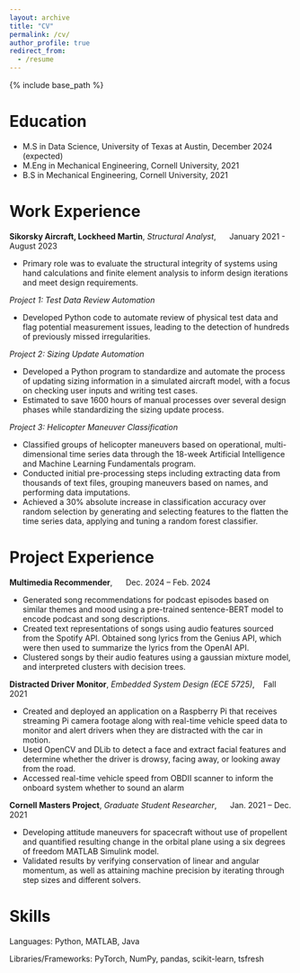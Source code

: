 ```yaml
---
layout: archive
title: "CV"
permalink: /cv/
author_profile: true
redirect_from:
  - /resume
---
```


{% include base_path %}

Education
======
* M.S in Data Science, University of Texas at Austin, December 2024 (expected)
* M.Eng in Mechanical Engineering, Cornell University, 2021
* B.S in Mechanical Engineering, Cornell University, 2021

Work Experience
======
**Sikorsky Aircraft, Lockheed Martin**, *Structural Analyst*,   &nbsp;&nbsp;&nbsp;&nbsp;   January 2021 - August 2023
* Primary role was to evaluate the structural integrity of systems using hand calculations and finite element analysis to inform design iterations and meet design requirements. 

*Project 1: Test Data Review Automation*
* Developed Python code to automate review of physical test data and flag potential measurement issues, leading to the detection of hundreds of previously missed irregularities. 

*Project 2: Sizing Update Automation*
* Developed a Python program to standardize and automate the process of updating sizing information in a simulated aircraft model, with a focus on checking user inputs and writing test cases.
* Estimated to save 1600 hours of manual processes over several design phases while standardizing the sizing update process. 

*Project 3: Helicopter Maneuver Classification*
* Classified groups of helicopter maneuvers based on operational, multi-dimensional time series data through the 18-week Artificial Intelligence and Machine Learning Fundamentals program. 
* Conducted initial pre-processing steps including extracting data from thousands of text files, grouping maneuvers based on names, and performing data imputations. 
* Achieved a 30% absolute increase in classification accuracy over random selection by generating and selecting features to the flatten the time series data, applying and tuning a random forest classifier. 

Project Experience
======
**Multimedia Recommender**,   &nbsp;&nbsp;&nbsp;&nbsp;    Dec. 2024 – Feb. 2024
* Generated song recommendations for podcast episodes based on similar themes and mood using a pre-trained sentence-BERT model to encode podcast and song descriptions.
* Created text representations of songs using audio features sourced from the Spotify API. Obtained song lyrics from the Genius API, which were then used to summarize the lyrics from the OpenAI API.
* Clustered songs by their audio features using a gaussian mixture model, and interpreted clusters with decision trees.


**Distracted Driver Monitor**, *Embedded System Design (ECE 5725)*,&nbsp;&nbsp;&nbsp;&nbsp;Fall 2021                                                 
* Created and deployed an application on a Raspberry Pi that receives streaming Pi camera footage along with real-time vehicle speed data to monitor and alert drivers when they are distracted with the car in motion. 
* Used OpenCV and DLib to detect a face and extract facial features and determine whether the driver is drowsy, facing away, or looking away from the road. 
* Accessed real-time vehicle speed from OBDII scanner to inform the onboard system whether to sound an alarm

**Cornell Masters Project**, *Graduate Student Researcher*,   &nbsp;&nbsp;&nbsp;&nbsp;   Jan. 2021 – Dec. 2021
* Developing attitude maneuvers for spacecraft without use of propellent and quantified resulting change in the orbital plane using a six degrees of freedom MATLAB Simulink model.
* Validated results by verifying conservation of linear and angular momentum, as well as attaining machine precision by iterating through step sizes and different solvers. 

Skills
======
Languages: Python, MATLAB, Java

Libraries/Frameworks: PyTorch, NumPy, pandas, scikit-learn, tsfresh


